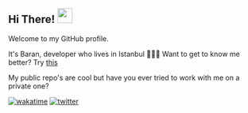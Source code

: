 ## Hi There! <img src="https://raw.githubusercontent.com/MartinHeinz/MartinHeinz/master/wave.gif" width="30px">

Welcome to my GitHub profile.

It's Baran, developer who lives in Istanbul 👨🏻‍💻
Want to get to know me better? Try [this](http://www.baranyeni.com)



My public repo's are cool but have you ever tried to work with me on a private one?

[![wakatime](https://wakatime.com/badge/user/5d7e7b26-fa60-4a80-bf82-d9199323a227.svg)](https://wakatime.com/@5d7e7b26-fa60-4a80-bf82-d9199323a227)
[![twitter](https://img.shields.io/twitter/follow/baranymo)](https://twitter.com/baranymo)

